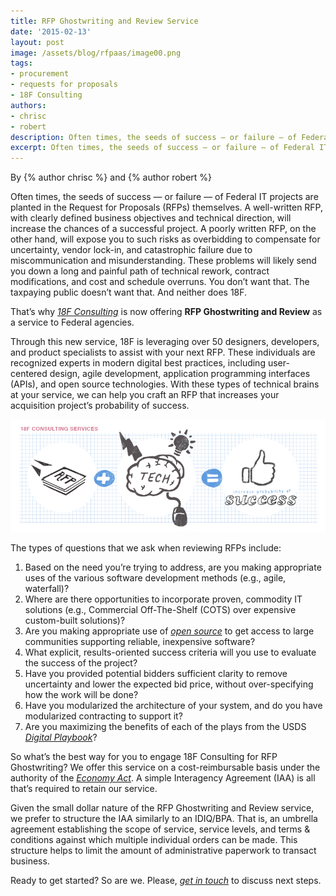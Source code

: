 ```yaml
---
title: RFP Ghostwriting and Review Service
date: '2015-02-13'
layout: post
image: /assets/blog/rfpaas/image00.png
tags:
- procurement
- requests for proposals
- 18F Consulting
authors:
- chrisc
- robert
description: Often times, the seeds of success — or failure — of Federal IT projects are planted in the Request for Proposals (RFPs) themselves. Awell-written RFP, with clearly defined business objectives and technicaldirection, will increase the chances of a successful project.
excerpt: Often times, the seeds of success — or failure — of Federal IT projects are planted in the Request for Proposals (RFPs) themselves. Awell-written RFP, with clearly defined business objectives and technicaldirection, will increase the chances of a successful project.
---
```

By {% author chrisc %} and {% author robert %}

Often times, the seeds of success — or failure — of Federal IT
projects are planted in the Request for Proposals (RFPs) themselves. A
well-written RFP, with clearly defined business objectives and technical
direction, will increase the chances of a successful project. A poorly
written RFP, on the other hand, will expose you to such risks as
overbidding to compensate for uncertainty, vendor lock-in, and
catastrophic failure due to miscommunication and misunderstanding. These
problems will likely send you down a long and painful path of technical
rework, contract modifications, and cost and schedule overruns. You
don’t want that. The taxpaying public doesn’t want that. And neither
does 18F.

That’s why _[18F Consulting](http://18f.github.io/consulting/)_ is now
offering __RFP Ghostwriting and Review__ as a service to Federal
agencies.

Through this new service, 18F is leveraging over 50 designers,
developers, and product specialists to assist with your next RFP. These
individuals are recognized experts in modern digital best practices,
including user-centered design, agile development, application
programming interfaces (APIs), and open source technologies. With these
types of technical brains at your service, we can help you craft an RFP
that increases your acquisition project’s probability of success.

![RFP + Tech =  Increased probability of success](/assets/blog/rfpaas/image00.png)

The types of questions that we ask when reviewing RFPs include:

1. Based on the need you’re trying to address, are you making appropriate uses of the various software development methods (e.g., agile, waterfall)?
2. Where are there opportunities to incorporate proven, commodity IT solutions (e.g., Commercial Off-The-Shelf (COTS) over expensive custom-built solutions)?
3. Are you making appropriate use of _[open source](https://18f.gsa.gov/2014/11/26/how-to-use-more-open-source/)_ to get access to large communities supporting reliable, inexpensive software?
4. What explicit, results-oriented success criteria will you use to evaluate the success of the project?
5. Have you provided potential bidders sufficient clarity to remove uncertainty and lower the expected bid price, without over-specifying how the work will be done?
6. Have you modularized the architecture of your system, and do you have modularized contracting to support it?
7. Are you maximizing the benefits of each of the plays from the USDS _[Digital Playbook](https://playbook.cio.gov)_?

So what’s the best way for you to engage 18F Consulting for RFP
Ghostwriting? We offer this service on a cost-reimbursable basis under
the authority of the _[Economy
Act](http://www.acquisition.gov/far/html/Subpart%2017_5.html)_. A simple
Interagency Agreement (IAA) is all that’s required to retain our
service.

Given the small dollar nature of the RFP Ghostwriting and Review
service, we prefer to structure the IAA similarly to an IDIQ/BPA. That
is, an umbrella agreement establishing the scope of service, service
levels, and terms & conditions against which multiple individual orders
can be made. This structure helps to limit the amount of administrative
paperwork to transact business.

Ready to get started? So are we. Please, _[get in
touch](mailto:18f@gsa.gov)_ to discuss next steps.
